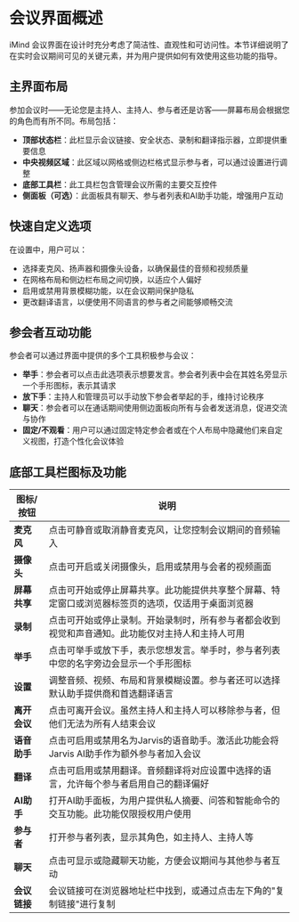 # 会议界面概述

iMind 会议界面在设计时充分考虑了简洁性、直观性和可访问性。本节详细说明了在实时会议期间可见的关键元素，并为用户提供如何有效使用这些功能的指导。

## 主界面布局

参加会议时——无论您是主持人、主持人、参与者还是访客——屏幕布局会根据您的角色而有所不同。布局包括：

- **顶部状态栏**：此栏显示会议链接、安全状态、录制和翻译指示器，立即提供重要信息
- **中央视频区域**：此区域以网格或侧边栏格式显示参与者，可以通过设置进行调整
- **底部工具栏**：此工具栏包含管理会议所需的主要交互控件
- **侧面板（可选）**：此面板具有聊天、参与者列表和AI助手功能，增强用户互动

## 快速自定义选项

在设置中，用户可以：

- 选择麦克风、扬声器和摄像头设备，以确保最佳的音频和视频质量
- 在网格布局和侧边栏布局之间切换，以适应个人偏好
- 启用或禁用背景模糊功能，以在会议期间保护隐私
- 更改翻译语言，以便使用不同语言的参与者之间能够顺畅交流

## 参会者互动功能

参会者可以通过界面中提供的多个工具积极参与会议：

- **举手**：参会者可以点击此选项表示想要发言。参会者列表中会在其姓名旁显示一个手形图标，表示其请求
- **放下手**：主持人和管理员可以手动放下参会者举起的手，维持讨论秩序
- **聊天**：参会者可以在通话期间使用侧边面板向所有与会者发送消息，促进交流与协作
- **固定/不观看**：用户可以通过固定特定参会者或在个人布局中隐藏他们来自定义视图，打造个性化会议体验

## 底部工具栏图标及功能

| 图标/按钮 | 说明 |
| ------------------- | --------------------------------------------------------------------------------------------------------------------------------------------------------------------------------------------- |
| **麦克风** | 点击可静音或取消静音麦克风，让您控制会议期间的音频输入 |
| **摄像头** | 点击可开启或关闭摄像头，启用或禁用与会者的视频画面 |
| **屏幕共享** | 点击可开始或停止屏幕共享。此功能提供共享整个屏幕、特定窗口或浏览器标签页的选项，仅适用于桌面浏览器 |
| **录制** | 点击可开始或停止录制。开始录制时，所有参与者都会收到视觉和声音通知。此功能仅对主持人和主持人可用 |
| **举手** | 点击可举手或放下手，表示您想发言。举手时，参与者列表中您的名字旁边会显示一个手形图标 |
| **设置** | 调整音频、视频、布局和背景模糊设置。参与者还可以选择默认助手提供商和首选翻译语言 |
| **离开会议** | 点击可离开会议。虽然主持人和主持人可以移除参与者，但他们无法为所有人结束会议 |
| **语音助手** | 点击可启用或禁用名为Jarvis的语音助手。激活此功能会将Jarvis AI助手作为额外参与者加入会议 |
| **翻译** | 点击可启用或禁用翻译。音频翻译将对应设置中选择的语言，允许每个参与者启用自己的翻译偏好 |
| **AI助手** | 打开AI助手面板，为用户提供私人摘要、问答和智能命令的交互功能。此功能仅限授权用户使用 |
| **参与者** | 打开参与者列表，显示其角色，如主持人、主持人等 |
| **聊天** | 点击可显示或隐藏聊天功能，方便会议期间与其他参与者互动 |
| **会议链接** | 会议链接可在浏览器地址栏中找到，或通过点击左下角的"复制链接"进行复制 |